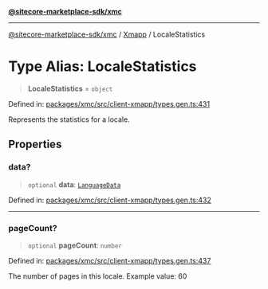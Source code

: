 [**@sitecore-marketplace-sdk/xmc**](../../../../README.md)

***

[@sitecore-marketplace-sdk/xmc](../../../../README.md) / [Xmapp](../README.md) / LocaleStatistics

# Type Alias: LocaleStatistics

> **LocaleStatistics** = `object`

Defined in: [packages/xmc/src/client-xmapp/types.gen.ts:431](https://github.com/Sitecore/marketplace-sdk/blob/047115917e8843232ba2a4ba284b67585698b1c5/packages/xmc/src/client-xmapp/types.gen.ts#L431)

Represents the statistics for a locale.

## Properties

### data?

> `optional` **data**: [`LanguageData`](LanguageData.md)

Defined in: [packages/xmc/src/client-xmapp/types.gen.ts:432](https://github.com/Sitecore/marketplace-sdk/blob/047115917e8843232ba2a4ba284b67585698b1c5/packages/xmc/src/client-xmapp/types.gen.ts#L432)

***

### pageCount?

> `optional` **pageCount**: `number`

Defined in: [packages/xmc/src/client-xmapp/types.gen.ts:437](https://github.com/Sitecore/marketplace-sdk/blob/047115917e8843232ba2a4ba284b67585698b1c5/packages/xmc/src/client-xmapp/types.gen.ts#L437)

The number of pages in this locale.
Example value: 60
